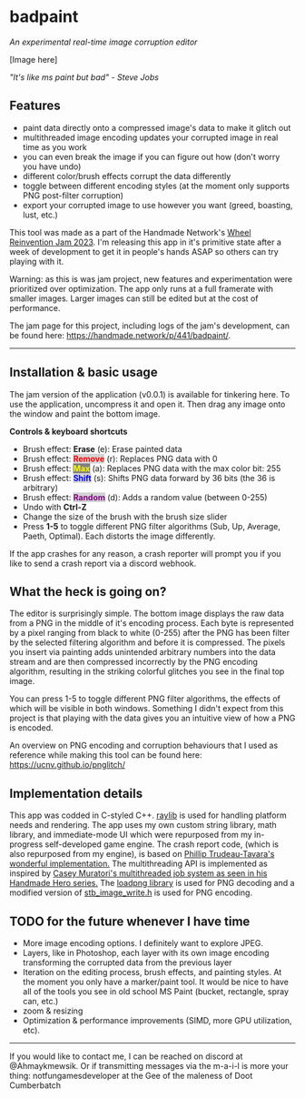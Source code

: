 
# **badpaint** 
*An experimental real-time image corruption editor*

[Image here]

*"It's like ms paint but bad" - Steve Jobs*

## Features 
- paint data directly onto a compressed image's data to make it glitch out
- multithreaded image encoding updates your corrupted image in real time as you work
- you can even break the image if you can figure out how (don't worry you have undo)
- different color/brush effects corrupt the data differently
- toggle between different encoding styles (at the moment only supports PNG post-filter corruption) 
- export your corrupted image to use however you want (greed, boasting, lust, etc.)

This tool was made as a part of the Handmade Network's [Wheel Reinvention Jam 2023](https://handmade.network/jam/2023). I'm releasing this app in it's primitive state after a week of development to get it in people's hands ASAP so others can try playing with it.

Warning: as this is was jam project, new features and experimentation were prioritized over optimization. The app only runs at a full framerate with smaller images. Larger images can still be edited but at the cost of performance.

The jam page for this project, including logs of the jam's development, can be found here: https://handmade.network/p/441/badpaint/.

----------------------
## Installation & basic usage
The jam version of the application (v0.0.1) is available for tinkering here. To use the application, uncompress it and open it. Then drag any image onto the window and paint the bottom image.

**Controls & keyboard shortcuts**
- Brush effect: **Erase** (e): Erase painted data
- Brush effect: <span style="background-color:lightgray;color:red"><b>Remove</b></span> (r): Replaces PNG data with 0 
- Brush effect: <span style="background-color:gray;color:yellow"><b>Max</b></span> (a): Replaces PNG data with the max color bit: 255
- Brush effect: <span style="background-color:lightgray;color:blue"><b>Shift</b></span> (s): Shifts PNG data forward by 36 bits (the 36 is arbitrary)
- Brush effect: <span style="background-color:lightgray;color:purple"><b>Random</b></span> (d): Adds a random value (between 0-255)
- Undo with **Ctrl-Z**
- Change the size of the brush with the brush size slider 
- Press **1-5** to toggle different PNG filter algorithms (Sub, Up, Average, Paeth, Optimal). Each distorts the image differently.

If the app crashes for any reason, a crash reporter will prompt you if you like to send a crash report via a discord webhook.

## What the heck is going on? 
The editor is surprisingly simple. The bottom image displays the raw data from a PNG in the middle of it's encoding process. Each byte is represented by a pixel ranging from black to white (0-255) after the PNG has been filter by the selected filtering algorithm and before it is compressed. The pixels you insert via painting adds unintended arbitrary numbers into the data stream and are then compressed incorrectly by the PNG encoding algorithm, resulting in the striking colorful glitches you see in the final top image. 

You can press 1-5 to toggle different PNG filter algorithms, the effects of which will be visible in both windows. Something I didn't expect from this project is that playing with the data gives you an intuitive view of how a PNG is encoded. 

An overview on PNG encoding and corruption behaviours that I used as reference while making this tool can be found here: https://ucnv.github.io/pnglitch/

## Implementation details 

This app was codded in C-styled C++. [raylib](https://www.raylib.com) is used for handling platform needs and rendering. The app uses my own custom string library, math library, and immediate-mode UI which were repurposed from my in-progress self-developed game engine. The crash report code, (which is also repurposed from my engine), is based on [Phillip Trudeau-Tavara's wonderful implementation.](https://lance.handmade.network/blog/p/8491-automated_crash_reporting_in_basically_one_400-line_function#26627) The multithreading API is implemented as inspired by [Casey Muratori's multithreaded job system as seen in his Handmade Hero series.](https://guide.handmadehero.org/code/day122) The [loadpng library](https://lodev.org/lodepng/) is used for PNG decoding and a modified version of [stb_image_write.h](https://github.com/nothings/stb/blob/master/stb_image_write.h) is used for PNG encoding.

## TODO for the future whenever I have time
- More image encoding options. I definitely want to explore JPEG. 
- Layers, like in Photoshop, each layer with its own image encoding transforming the corrupted data from the previous layer
- Iteration on the editing process, brush effects, and painting styles. At the moment you only have a marker/paint tool. It would be nice to have all of the tools you see in old school MS Paint (bucket, rectangle, spray can, etc.)
- zoom & resizing 
- Optimization & performance improvements (SIMD, more GPU utilization, etc).

----------------------

If you would like to contact me, I can be reached on discord at @Ahmaykmewsik. Or if transmitting messages via the m-a-i-l is more your thing: notfungamesdeveloper at the Gee of the maleness of Doot Cumberbatch
